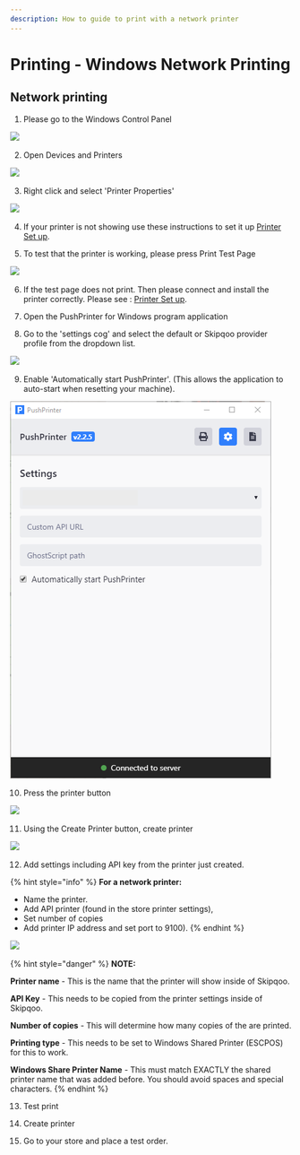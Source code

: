 ```yaml
---
description: How to guide to print with a network printer
---
```


# Printing - Windows Network Printing

## **Network printing**

1. Please go to the Windows Control Panel

![](../.gitbook/assets/untitled%20%281%29.png)

2. Open Devices and Printers

![](../.gitbook/assets/untitled-1.png)

3. Right click and select 'Printer Properties'

![](../.gitbook/assets/untitled-2%20%285%29.png)

4. If your printer is not showing use these instructions to set it up [Printer Set up](https://www.notion.so/cloudwaitresswiki/Printing-Add-a-printer-18689e4654fe4978b20aeb82b581d81e).

5. To test that the printer is working, please press Print Test Page

![](../.gitbook/assets/untitled-3%20%281%29.png)

6. If the test page does not print. Then please connect and install the printer correctly. Please see : [Printer Set up](https://www.notion.so/cloudwaitresswiki/Printing-Add-a-printer-18689e4654fe4978b20aeb82b581d81e).

7. Open the PushPrinter for Windows program application

8. Go to the 'settings cog' and select the default or Skipqoo provider profile from the dropdown list.

![](../.gitbook/assets/untitled-4%20%282%29.png)

9. Enable 'Automatically start PushPrinter'. \(This allows the application to auto-start when resetting your machine\).

![](../.gitbook/assets/automatically-start-pushprinter%20%281%29.png)

10. Press the printer button

![](../.gitbook/assets/untitled-6.png)

11. Using the Create Printer button, create printer

![](../.gitbook/assets/untitled-7%20%284%29.png)

12. Add settings including API key from the printer just created.

{% hint style="info" %}
**For a network printer:**

* Name the printer. 
* Add API printer \(found in the store printer settings\), 
* Set number of copies 
* Add printer IP address and set port to 9100\).
{% endhint %}

![](../.gitbook/assets/untitled-8%20%283%29.png)

{% hint style="danger" %}
**NOTE:**

**Printer name** - This is the name that the printer will show inside of Skipqoo.

**API Key** - This needs to be copied from the printer settings inside of Skipqoo.

**Number of copies** - This will determine how many copies of the are printed.

**Printing type** - This needs to be set to Windows Shared Printer \(ESCPOS\) for this to work.

**Windows Share Printer Name** - This must match EXACTLY the shared printer name that was added before. You should avoid spaces and special characters.
{% endhint %}

13. Test print

14. Create printer

15. Go to your store and place a test order.



